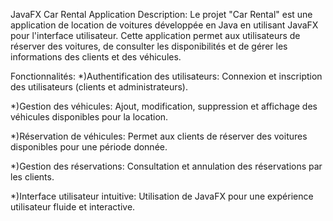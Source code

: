 JavaFX Car Rental Application
Description:
Le projet "Car Rental" est une application de location de voitures développée en Java en utilisant JavaFX pour l'interface utilisateur. 
Cette application permet aux utilisateurs de réserver des voitures, de consulter les disponibilités et de gérer les informations des 
clients et des véhicules.

Fonctionnalités:
*)Authentification des utilisateurs:
Connexion et inscription des utilisateurs (clients et administrateurs).

*)Gestion des véhicules:
Ajout, modification, suppression et affichage des véhicules disponibles pour la location.

*)Réservation de véhicules:
Permet aux clients de réserver des voitures disponibles pour une période donnée.

*)Gestion des réservations:
Consultation et annulation des réservations par les clients.

*)Interface utilisateur intuitive:
Utilisation de JavaFX pour une expérience utilisateur fluide et interactive.

